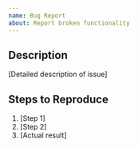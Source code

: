 ```yaml
---
name: Bug Report
about: Report broken functionality
---
```

## Description
[Detailed description of issue]

## Steps to Reproduce
1. [Step 1]
2. [Step 2]
3. [Actual result]
